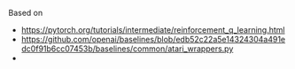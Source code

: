 Based on

* https://pytorch.org/tutorials/intermediate/reinforcement_q_learning.html
* https://github.com/openai/baselines/blob/edb52c22a5e14324304a491edc0f91b6cc07453b/baselines/common/atari_wrappers.py
*
